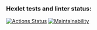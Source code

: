 ### Hexlet tests and linter status:
[![Actions Status](https://github.com/ilya-rodin/frontend-project-44/workflows/hexlet-check/badge.svg)](https://github.com/ilya-rodin/frontend-project-44/actions) [![Maintainability](https://api.codeclimate.com/v1/badges/5b8472fed951369b2a15/maintainability)](https://codeclimate.com/github/ilya-rodin/frontend-project-44/maintainability)
